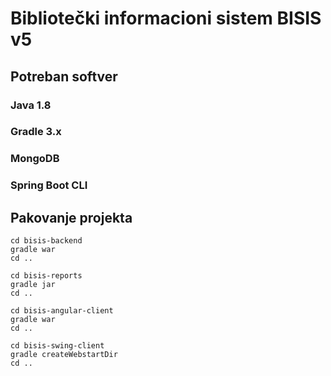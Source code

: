 # Bibliotečki informacioni sistem BISIS v5

## Potreban softver

### Java 1.8

### Gradle 3.x

### MongoDB

### Spring Boot CLI

## Pakovanje projekta

```
cd bisis-backend
gradle war
cd ..

cd bisis-reports
gradle jar
cd ..

cd bisis-angular-client
gradle war
cd ..

cd bisis-swing-client
gradle createWebstartDir
cd .. 
```

##
